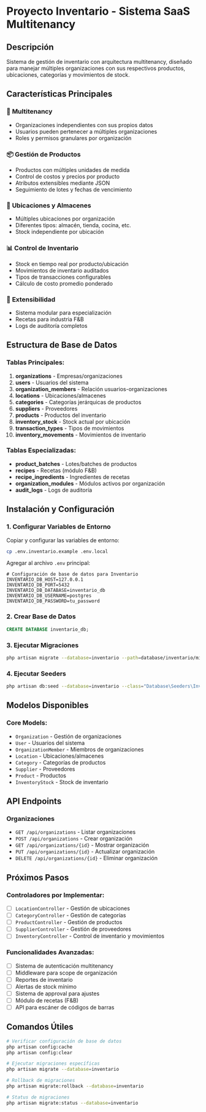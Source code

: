 # Proyecto Inventario - Sistema SaaS Multitenancy

## Descripción
Sistema de gestión de inventario con arquitectura multitenancy, diseñado para manejar múltiples organizaciones con sus respectivos productos, ubicaciones, categorías y movimientos de stock.

## Características Principales

### 🏢 **Multitenancy**
- Organizaciones independientes con sus propios datos
- Usuarios pueden pertenecer a múltiples organizaciones
- Roles y permisos granulares por organización

### 📦 **Gestión de Productos**
- Productos con múltiples unidades de medida
- Control de costos y precios por producto
- Atributos extensibles mediante JSON
- Seguimiento de lotes y fechas de vencimiento

### 🏪 **Ubicaciones y Almacenes**
- Múltiples ubicaciones por organización
- Diferentes tipos: almacén, tienda, cocina, etc.
- Stock independiente por ubicación

### 📊 **Control de Inventario**
- Stock en tiempo real por producto/ubicación
- Movimientos de inventario auditados
- Tipos de transacciones configurables
- Cálculo de costo promedio ponderado

### 🔧 **Extensibilidad**
- Sistema modular para especialización
- Recetas para industria F&B
- Logs de auditoría completos

## Estructura de Base de Datos

### Tablas Principales:
1. **organizations** - Empresas/organizaciones
2. **users** - Usuarios del sistema
3. **organization_members** - Relación usuarios-organizaciones
4. **locations** - Ubicaciones/almacenes
5. **categories** - Categorías jerárquicas de productos
6. **suppliers** - Proveedores
7. **products** - Productos del inventario
8. **inventory_stock** - Stock actual por ubicación
9. **transaction_types** - Tipos de movimientos
10. **inventory_movements** - Movimientos de inventario

### Tablas Especializadas:
- **product_batches** - Lotes/batches de productos
- **recipes** - Recetas (módulo F&B)
- **recipe_ingredients** - Ingredientes de recetas
- **organization_modules** - Módulos activos por organización
- **audit_logs** - Logs de auditoría

## Instalación y Configuración

### 1. Configurar Variables de Entorno
Copiar y configurar las variables de entorno:
```bash
cp .env.inventario.example .env.local
```

Agregar al archivo `.env` principal:
```env
# Configuración de base de datos para Inventario
INVENTARIO_DB_HOST=127.0.0.1
INVENTARIO_DB_PORT=5432
INVENTARIO_DB_DATABASE=inventario_db
INVENTARIO_DB_USERNAME=postgres
INVENTARIO_DB_PASSWORD=tu_password
```

### 2. Crear Base de Datos
```sql
CREATE DATABASE inventario_db;
```

### 3. Ejecutar Migraciones
```bash
php artisan migrate --database=inventario --path=database/inventario/migrations
```

### 4. Ejecutar Seeders
```bash
php artisan db:seed --database=inventario --class="Database\Seeders\Inventario\TransactionTypesSeeder"
```

## Modelos Disponibles

### Core Models:
- `Organization` - Gestión de organizaciones
- `User` - Usuarios del sistema  
- `OrganizationMember` - Miembros de organizaciones
- `Location` - Ubicaciones/almacenes
- `Category` - Categorías de productos
- `Supplier` - Proveedores
- `Product` - Productos
- `InventoryStock` - Stock de inventario

## API Endpoints

### Organizaciones
- `GET /api/organizations` - Listar organizaciones
- `POST /api/organizations` - Crear organización
- `GET /api/organizations/{id}` - Mostrar organización
- `PUT /api/organizations/{id}` - Actualizar organización
- `DELETE /api/organizations/{id}` - Eliminar organización

## Próximos Pasos

### Controladores por Implementar:
- [ ] `LocationController` - Gestión de ubicaciones
- [ ] `CategoryController` - Gestión de categorías
- [ ] `ProductController` - Gestión de productos
- [ ] `SupplierController` - Gestión de proveedores
- [ ] `InventoryController` - Control de inventario y movimientos

### Funcionalidades Avanzadas:
- [ ] Sistema de autenticación multitenancy
- [ ] Middleware para scope de organización
- [ ] Reportes de inventario
- [ ] Alertas de stock mínimo
- [ ] Sistema de approval para ajustes
- [ ] Módulo de recetas (F&B)
- [ ] API para escáner de códigos de barras

## Comandos Útiles

```bash
# Verificar configuración de base de datos
php artisan config:cache
php artisan config:clear

# Ejecutar migraciones específicas
php artisan migrate --database=inventario

# Rollback de migraciones
php artisan migrate:rollback --database=inventario

# Status de migraciones
php artisan migrate:status --database=inventario
```
